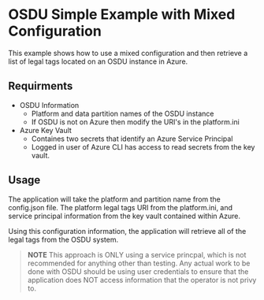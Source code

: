 # OSDU Simple Example with Mixed Configuration

This example shows how to use a mixed configuration and then retrieve a list of legal tags located on an OSDU instance in Azure. 

## Requirments
- OSDU Information
    - Platform and data partition names of the OSDU instance
    - If OSDU is not on Azure then modify the URI's in the platform.ini
- Azure Key Vault 
    - Containes two secrets that identify an Azure Service Principal
    - Logged in user of Azure CLI has access to read secrets from the key vault. 

## Usage

The application will take the platform and partition name from the config.json file. The platform legal tags URI from the platform.ini, and service principal information from the key vault contained within Azure. 

Using this configuration information, the application will retrieve all of the legal tags from the OSDU system. 

> <b>NOTE</b> This approach is ONLY using a service princpal, which is not recommended for anything other than testing. Any actual work to be done with OSDU should be using user credentials to ensure that the application does NOT access information that the operator is not privy to. 